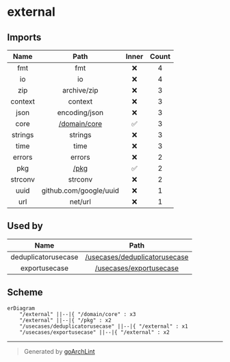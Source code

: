 # external

## Imports

|  Name   |              Path              | Inner | Count |
|:-------:|:------------------------------:|:-----:|:-----:|
|   fmt   |              fmt               |  ❌   |   4   |
|   io    |               io               |  ❌   |   4   |
|   zip   |          archive/zip           |  ❌   |   3   |
| context |            context             |  ❌   |   3   |
|  json   |         encoding/json          |  ❌   |   3   |
|  core   | [/domain/core](domain/core.md) |  ✅   |   3   |
| strings |            strings             |  ❌   |   3   |
|  time   |              time              |  ❌   |   3   |
| errors  |             errors             |  ❌   |   2   |
|   pkg   |         [/pkg](pkg.md)         |  ✅   |   2   |
| strconv |            strconv             |  ❌   |   2   |
|  uuid   |     github.com/google/uuid     |  ❌   |   1   |
|   url   |            net/url             |  ❌   |   1   |

## Used by

|        Name         |                               Path                               |
|:-------------------:|:----------------------------------------------------------------:|
| deduplicatorusecase | [/usecases/deduplicatorusecase](usecases/deduplicatorusecase.md) |
|    exportusecase    |       [/usecases/exportusecase](usecases/exportusecase.md)       |

## Scheme

```mermaid
erDiagram
    "/external" ||--|{ "/domain/core" : x3
    "/external" ||--|{ "/pkg" : x2
    "/usecases/deduplicatorusecase" ||--|{ "/external" : x1
    "/usecases/exportusecase" ||--|{ "/external" : x2
```

---

> Generated by [goArchLint](https://github.com/gbh007/goarchlint)
